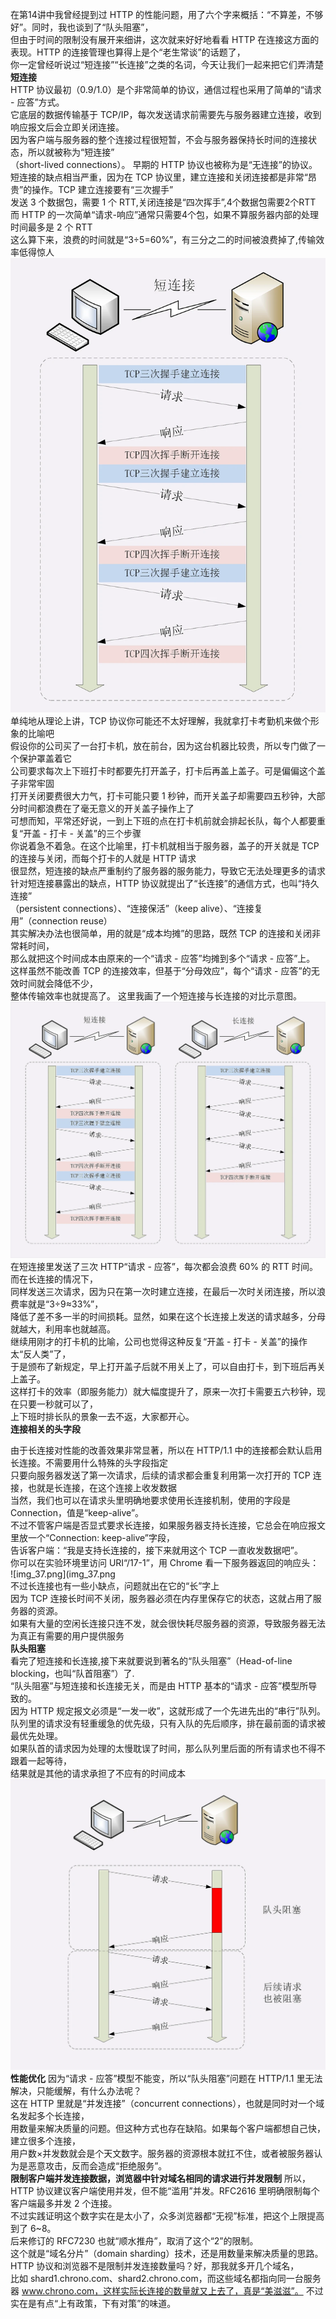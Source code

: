 在第14讲中我曾经提到过 HTTP 的性能问题，用了六个字来概括：“不算差，不够好”。同时，我也谈到了“队头阻塞”，</br>
但由于时间的限制没有展开来细讲，这次就来好好地看看 HTTP 在连接这方面的表现。HTTP 的连接管理也算得上是个“老生常谈”的话题了，</br>
你一定曾经听说过“短连接”“长连接”之类的名词，今天让我们一起来把它们弄清楚</br>
**短连接**</br>
HTTP 协议最初（0.9/1.0）是个非常简单的协议，通信过程也采用了简单的“请求 - 应答”方式。</br>
它底层的数据传输基于 TCP/IP，每次发送请求前需要先与服务器建立连接，收到响应报文后会立即关闭连接。</br>
因为客户端与服务器的整个连接过程很短暂，不会与服务器保持长时间的连接状态，所以就被称为“短连接”</br>
（short-lived connections）。 早期的 HTTP 协议也被称为是“无连接”的协议。</br>
短连接的缺点相当严重，因为在 TCP 协议里，建立连接和关闭连接都是非常“昂贵”的操作。TCP 建立连接要有“三次握手”</br>
发送 3 个数据包，需要 1 个 RTT,关闭连接是“四次挥手”,4个数据包需要2个RTT</br>
而 HTTP 的一次简单“请求-响应”通常只需要4个包，如果不算服务器内部的处理时间最多是 2 个 RTT</br>
这么算下来，浪费的时间就是“3÷5=60%”，有三分之二的时间被浪费掉了,传输效率低得惊人</br>
![img_35.png](img_35.png)</br>
单纯地从理论上讲，TCP 协议你可能还不太好理解，我就拿打卡考勤机来做个形象的比喻吧</br>
假设你的公司买了一台打卡机，放在前台，因为这台机器比较贵，所以专门做了一个保护罩盖着它</br>
公司要求每次上下班打卡时都要先打开盖子，打卡后再盖上盖子。可是偏偏这个盖子非常牢固</br>
打开关闭要费很大力气，打卡可能只要 1 秒钟，而开关盖子却需要四五秒钟，大部分时间都浪费在了毫无意义的开关盖子操作上了</br>
可想而知，平常还好说，一到上下班的点在打卡机前就会排起长队，每个人都要重复“开盖 - 打卡 - 关盖”的三个步骤</br>
你说着急不着急。在这个比喻里，打卡机就相当于服务器，盖子的开关就是 TCP 的连接与关闭，而每个打卡的人就是 HTTP 请求</br>
很显然，短连接的缺点严重制约了服务器的服务能力，导致它无法处理更多的请求</br>
针对短连接暴露出的缺点，HTTP 协议就提出了“长连接”的通信方式，也叫“持久连接”</br>
（persistent connections）、“连接保活”（keep alive）、“连接复用”（connection reuse）</br>
其实解决办法也很简单，用的就是“成本均摊”的思路，既然 TCP 的连接和关闭非常耗时间，</br>
那么就把这个时间成本由原来的一个“请求 - 应答”均摊到多个“请求 - 应答”上。</br>
这样虽然不能改善 TCP 的连接效率，但基于“分母效应”，每个“请求 - 应答”的无效时间就会降低不少，</br>
整体传输效率也就提高了。 这里我画了一个短连接与长连接的对比示意图。</br>
![img_36.png](img_36.png)</br>
在短连接里发送了三次 HTTP“请求 - 应答”，每次都会浪费 60% 的 RTT 时间。而在长连接的情况下，</br>
同样发送三次请求，因为只在第一次时建立连接，在最后一次时关闭连接，所以浪费率就是“3÷9≈33%”，</br>
降低了差不多一半的时间损耗。显然，如果在这个长连接上发送的请求越多，分母就越大，利用率也就越高。</br>
继续用刚才的打卡机的比喻，公司也觉得这种反复“开盖 - 打卡 - 关盖”的操作太“反人类”了，</br>
于是颁布了新规定，早上打开盖子后就不用关上了，可以自由打卡，到下班后再关上盖子。</br>
这样打卡的效率（即服务能力）就大幅度提升了，原来一次打卡需要五六秒钟，现在只要一秒就可以了，</br>
上下班时排长队的景象一去不返，大家都开心。</br>
**连接相关的头字段**</br>

由于长连接对性能的改善效果非常显著，所以在 HTTP/1.1 中的连接都会默认启用长连接。不需要用什么特殊的头字段指定</br>
只要向服务器发送了第一次请求，后续的请求都会重复利用第一次打开的 TCP 连接，也就是长连接，在这个连接上收发数据</br>
当然，我们也可以在请求头里明确地要求使用长连接机制，使用的字段是 Connection，值是“keep-alive”。</br>
不过不管客户端是否显式要求长连接，如果服务器支持长连接，它总会在响应报文里放一个“Connection: keep-alive”字段，</br>
告诉客户端：“我是支持长连接的，接下来就用这个 TCP 一直收发数据吧”。</br>
你可以在实验环境里访问 URI“/17-1”，用 Chrome 看一下服务器返回的响应头：</br>
![img_37.png](img_37.png             
不过长连接也有一些小缺点，问题就出在它的“长”字上</br>
因为 TCP 连接长时间不关闭，服务器必须在内存里保存它的状态，这就占用了服务器的资源。</br>
如果有大量的空闲长连接只连不发，就会很快耗尽服务器的资源，导致服务器无法为真正有需要的用户提供服务</br>
**队头阻塞**</br>
看完了短连接和长连接,接下来就要说到著名的“队头阻塞”（Head-of-line blocking，也叫“队首阻塞”）了.</br>
“队头阻塞”与短连接和长连接无关，而是由 HTTP 基本的“请求 - 应答”模型所导致的。</br>
因为 HTTP 规定报文必须是“一发一收”，这就形成了一个先进先出的“串行”队列。</br>
队列里的请求没有轻重缓急的优先级，只有入队的先后顺序，排在最前面的请求被最优先处理。</br>
如果队首的请求因为处理的太慢耽误了时间，那么队列里后面的所有请求也不得不跟着一起等待，</br>
结果就是其他的请求承担了不应有的时间成本</br>
![img_38.png](img_38.png)
**性能优化**
因为“请求 - 应答”模型不能变，所以“队头阻塞”问题在 HTTP/1.1 里无法解决，只能缓解，有什么办法呢？</br>
这在 HTTP 里就是“并发连接”（concurrent connections），也就是同时对一个域名发起多个长连接，</br>
用数量来解决质量的问题。但这种方式也存在缺陷。如果每个客户端都想自己快，建立很多个连接，</br>
用户数×并发数就会是个天文数字。服务器的资源根本就扛不住，或者被服务器认为是恶意攻击，反而会造成“拒绝服务”。</br>
**限制客户端并发连接数据，浏览器中针对域名相同的请求进行并发限制**
所以，HTTP 协议建议客户端使用并发，但不能“滥用”并发。RFC2616 里明确限制每个客户端最多并发 2 个连接。</br>
不过实践证明这个数字实在是太小了，众多浏览器都“无视”标准，把这个上限提高到了 6~8。</br>
后来修订的 RFC7230 也就“顺水推舟”，取消了这个“2”的限制。</br>
这个就是“域名分片”（domain sharding）技术，还是用数量来解决质量的思路。HTTP 协议和浏览器不是限制并发连接数量吗？好，那我就多开几个域名，</br>
比如 shard1.chrono.com、shard2.chrono.com，而这些域名都指向同一台服务器 www.chrono.com，这样实际长连接的数量就又上去了，真是“美滋滋”。
不过实在是有点“上有政策，下有对策”的味道。</br>
























